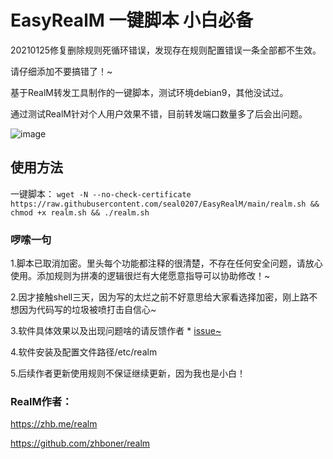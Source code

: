 # EasyRealM 一键脚本 小白必备
20210125修复删除规则死循环错误，发现存在规则配置错误一条全部都不生效。

请仔细添加不要搞错了！~

基于RealM转发工具制作的一键脚本，测试环境debian9，其他没试过。

通过测试RealM针对个人用户效果不错，目前转发端口数量多了后会出问题。

![image](https://mxpic.ml/2021/01/23/20210123_704052f0f88df.png)
## 使用方法
一键脚本：
`wget -N --no-check-certificate https://raw.githubusercontent.com/seal0207/EasyRealM/main/realm.sh && chmod +x realm.sh && ./realm.sh`
### 啰嗦一句
1.脚本已取消加密。里头每个功能都注释的很清楚，不存在任何安全问题，请放心使用。添加规则为拼凑的逻辑很烂有大佬愿意指导可以协助修改！~

2.因才接触shell三天，因为写的太烂之前不好意思给大家看选择加密，刚上路不想因为代码写的垃圾被喷打击自信心~

3.软件具体效果以及出现问题啥的请反馈作者 * [issue~](https://github.com/zhboner/realm/issues)

4.软件安装及配置文件路径/etc/realm

5.后续作者更新使用规则不保证继续更新，因为我也是小白！

### RealM作者：
https://zhb.me/realm 

https://github.com/zhboner/realm
